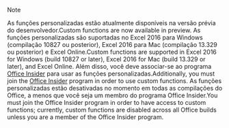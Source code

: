 > [!NOTE]
> <span data-ttu-id="0ba86-101">As funções personalizadas estão atualmente disponíveis na versão prévia do desenvolvedor.</span><span class="sxs-lookup"><span data-stu-id="0ba86-101">Custom functions are now available in preview.</span></span> <span data-ttu-id="0ba86-102">As funções personalizadas são suportadas no Excel 2016 para Windows (compilação 10827 ou posterior), Excel 2016 para Mac (compilação 13.329 ou posterior) e Excel Online.</span><span class="sxs-lookup"><span data-stu-id="0ba86-102">Custom functions are supported in Excel 2016 for Windows (build 10827 or later), Excel 2016 for Mac (build 13.329 or later), and Excel Online.</span></span> <span data-ttu-id="0ba86-103">Além disso, você deve associar-se ao programa [Office Insider](https://products.office.com/office-insider) para usar as funções personalizadas.</span><span class="sxs-lookup"><span data-stu-id="0ba86-103">Additionally, you must join the [Office Insider](https://products.office.com/office-insider) program in order to use custom functions.</span></span> <span data-ttu-id="0ba86-104">As funções personalizadas estão desativadas no momento em todas as compilações do Office, a menos que você seja um membro do programa Office Insider.</span><span class="sxs-lookup"><span data-stu-id="0ba86-104">You must join the Office Insider program in order to have access to custom functions; currently, custom functions are disabled across all Office builds unless you are a member of the Office Insider program.</span></span>